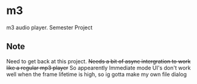 # m3
m3 audio player.  Semester Project
## Note
Need to get back at this project. ~~Needs a bit of async intergration to work like a regular mp3 player~~ So appearently Immediate mode UI's don't work
well when the frame lifetime is high, so ig gotta make my own file dialog
